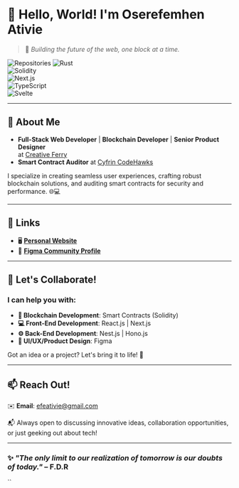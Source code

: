 # 👋 Hello, World! I'm **Oserefemhen Ativie** 
> 🚀 *Building the future of the web, one block at a time.*

![Repositories](https://img.shields.io/badge/Repositories-XX-blue?style=for-the-badge&logo=github)
![Rust](https://img.shields.io/badge/Language-Rust-black?style=for-the-badge&logo=rust)  
![Solidity](https://img.shields.io/badge/Language-Solidity-gray?style=for-the-badge&logo=ethereum)  
![Next.js](https://img.shields.io/badge/Framework-Nextjs-yellow?style=for-the-badge&logo=next.js)  
![TypeScript](https://img.shields.io/badge/Language-TypeScript-blue?style=for-the-badge&logo=typescript)  
![Svelte](https://img.shields.io/badge/Language-Svelte-orange?style=for-the-badge&logo=svelte)


---

## 🌟 About Me  
- **Full-Stack Web Developer** | **Blockchain Developer** | **Senior Product Designer**  
  at [Creative Ferry](https://creativeferry.org)  
- **Smart Contract Auditor** at [Cyfrin CodeHawks](https://codehawks.cyfrin.io/)  

I specialize in creating seamless user experiences, crafting robust blockchain solutions, and auditing smart contracts for security and performance. 🌐💻

---

## 🔗 Links
- 🖥️ [**Personal Website**](https://efeativie.com)  
- 🎨 [**Figma Community Profile**](https://figma.com/@efe)  

---

## 🤝 Let's Collaborate!
### I can help you with:  
- **🔗 Blockchain Development**: Smart Contracts (Solidity)  
- **💻 Front-End Development**: React.js | Next.js  
- **⚙️ Back-End Development**: Nest.js | Hono.js  
- **🎨 UI/UX/Product Design**: Figma  

Got an idea or a project? Let's bring it to life! 🚀  

---

## 📫 Reach Out!
✉️ **Email**: [efeativie@gmail.com](mailto:efeativie@gmail.com)  

📬 Always open to discussing innovative ideas, collaboration opportunities, or just geeking out about tech!  

---

### ✨ _"The only limit to our realization of tomorrow is our doubts of today."_ – F.D.R
``


<!---
iamefe/iamefe is a ✨ special ✨ repository because its `README.md` (this file) appears on your GitHub profile.
You can click the Preview link to take a look at your changes.
--->
